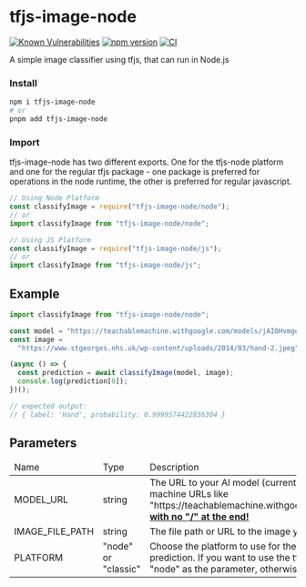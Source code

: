 # tfjs-image-node

[![Known Vulnerabilities](https://snyk.io/test/github/dwyl/hapi-auth-jwt2/badge.svg?targetFile=package.json)](https://snyk.io/test/github/kevinanielsen/tfjs-image-node?targetFile=package.json)
[![npm version](https://badge.fury.io/js/tfjs-image-node.svg)](https://badge.fury.io/js/tfjs-image-node)
[![CI](https://github.com/kevinanielsen/tfjs-image-node/actions/workflows/main.yml/badge.svg)](https://github.com/kevinanielsen/tfjs-image-node/actions/workflows/main.yml)

A simple image classifier using tfjs, that can run in Node.js

### Install

```bash
npm i tfjs-image-node
# or
pnpm add tfjs-image-node
```

### Import

tfjs-image-node has two different exports. One for the tfjs-node platform and one for the regular tfjs package - one package is preferred for operations in the node runtime, the other is preferred for regular javascript.

```typescript
// Using Node Platform
const classifyImage = require("tfjs-image-node/node");
// or
import classifyImage from "tfjs-image-node/node";

// Using JS Platform
const classifyImage = require("tfjs-image-node/js");
// or
import classifyImage from "tfjs-image-node/js";
```

## Example

```typescript
import classifyImage from "tfjs-image-node/node";

const model = "https://teachablemachine.withgoogle.com/models/jAIOHvmge";
const image =
  "https://www.stgeorges.nhs.uk/wp-content/uploads/2014/03/hand-2.jpeg";

(async () => {
  const prediction = await classifyImage(model, image);
  console.log(prediction[0]);
})();

// expected output:
// { label: 'Hand', probability: 0.9999574422836304 }
```

## Parameters

<table>
  <thead>
    <tr>
      <td>Name</td>
      <td>Type</td>
      <td>Description</td>  
    </tr>
  </thead>  
  <tdata>
    <tr>
      <td>
        MODEL_URL
      </td>
      <td>
        string
      </td>
      <td>
        The URL to your AI model (currently only supports teachable machine URLs like "https://teachablemachine.withgoogle.com/models/{model_id}" <u><b>with no "/" at the end!</b></u>
      </td>
    </tr>
    <tr>
      <td>
        IMAGE_FILE_PATH
      </td>
      <td>
        string
      </td>
      <td>
        The file path or URL to the image you want classified.
      </td>
    </tr>
    <tr>
      <td>
        PLATFORM
      </td>
      <td>
        "node" or "classic"
      </td>
      <td>
        Choose the platform to use for the computation of the prediction. If you want to use the tfjs-node platform, use "node" as the parameter, otherwise use "classic".
      </td>
    </tr>
  </tdata>
</table>
